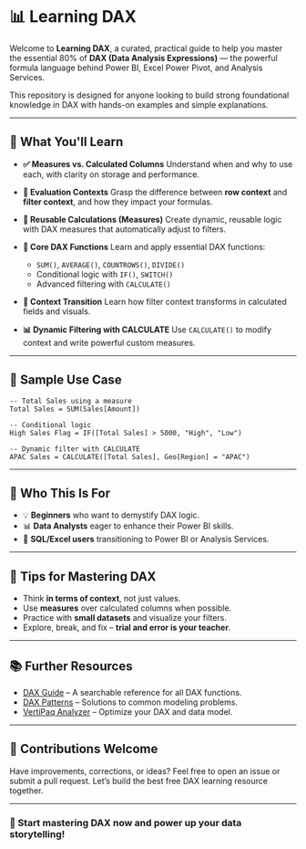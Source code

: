 # 📊 Learning DAX

Welcome to **Learning DAX**, a curated, practical guide to help you master the essential 80% of **DAX (Data Analysis Expressions)** — the powerful formula language behind Power BI, Excel Power Pivot, and Analysis Services.

This repository is designed for anyone looking to build strong foundational knowledge in DAX with hands-on examples and simple explanations.

---

## 🚀 What You'll Learn

* **✅ Measures vs. Calculated Columns**
  Understand when and why to use each, with clarity on storage and performance.

* **📐 Evaluation Contexts**
  Grasp the difference between **row context** and **filter context**, and how they impact your formulas.

* **🔁 Reusable Calculations (Measures)**
  Create dynamic, reusable logic with DAX measures that automatically adjust to filters.

* **🧠 Core DAX Functions**
  Learn and apply essential DAX functions:

  * `SUM()`, `AVERAGE()`, `COUNTROWS()`, `DIVIDE()`
  * Conditional logic with `IF()`, `SWITCH()`
  * Advanced filtering with `CALCULATE()`

* **🔄 Context Transition**
  Learn how filter context transforms in calculated fields and visuals.

* **📊 Dynamic Filtering with CALCULATE**
  Use `CALCULATE()` to modify context and write powerful custom measures.

---

## 📁 Sample Use Case

```dax
-- Total Sales using a measure
Total Sales = SUM(Sales[Amount])

-- Conditional logic
High Sales Flag = IF([Total Sales] > 5000, "High", "Low")

-- Dynamic filter with CALCULATE
APAC Sales = CALCULATE([Total Sales], Geo[Region] = "APAC")
```

---

## 🎯 Who This Is For

* 💡 **Beginners** who want to demystify DAX logic.
* 📊 **Data Analysts** eager to enhance their Power BI skills.
* 🧪 **SQL/Excel users** transitioning to Power BI or Analysis Services.

---

## 📌 Tips for Mastering DAX

* Think **in terms of context**, not just values.
* Use **measures** over calculated columns when possible.
* Practice with **small datasets** and visualize your filters.
* Explore, break, and fix – **trial and error is your teacher**.

---

## 📚 Further Resources

* [DAX Guide](https://dax.guide/) – A searchable reference for all DAX functions.
* [DAX Patterns](https://www.daxpatterns.com/) – Solutions to common modeling problems.
* [VertiPaq Analyzer](https://www.sqlbi.com/tools/dax-studio/) – Optimize your DAX and data model.

---

## 🤝 Contributions Welcome

Have improvements, corrections, or ideas?
Feel free to open an issue or submit a pull request. Let’s build the best free DAX learning resource together.

---

### 🧠 Start mastering DAX now and power up your data storytelling!
